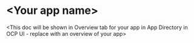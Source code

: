 # \<Your app name>

\<This doc will be shown in Overview tab for your app in App Directory in OCP UI - replace with an overview of your app>
